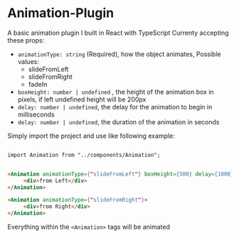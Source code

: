 # Animation-Plugin
A basic animation plugin I built in React with TypeScript
Currenty accepting these props:
  - ```animationType: string``` (Required), how the object animates, 
  Possible values:
       -  slideFromLeft
       -  slideFromRight
       -  fadeIn
  - ```boxHeight: number | undefined``` , the height of the animation box in pixels, if left undefined height will be 200px
  - ```delay: number | undefined```, the delay for the animation to begin in milliseconds
  - ```delay: number | undefined```, the duration of the animation in seconds

Simply import the project and use like following example:

```html

import Animation from "../components/Animation";


<Animation animationType={"slideFromLeft"} boxHeight={500} delay={1000} duration={2}>
     <div>from Left</div>
</Animation>

<Animation animationType={"slideFromRight"}>
     <div>from Right</div>
</Animation>

```
Everything within the ``` <Animation> ``` tags will be animated
